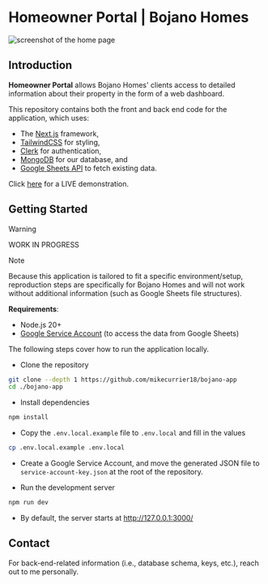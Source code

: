 # Homeowner Portal | Bojano Homes

![screenshot of the home page]()

## Introduction

**Homeowner Portal** allows Bojano Homes' clients access to detailed
information about their property in the form of a web dashboard.

This repository contains both the front and back end code for the application,
which uses:

- The [Next.js](https://nextjs.org) framework,
- [TailwindCSS](https://tailwindcss.com/docs/installation) for styling,
- [Clerk](https://clerk.com/) for authentication,
- [MongoDB](https://www.mongodb.com/) for our database, and
- [Google Sheets API](https://developers.google.com/sheets/api/guides/concepts)
  to fetch existing data.

Click [here](https://bojano-app.vercel.app/) for a LIVE demonstration.

## Getting Started

> [!WARNING]
> WORK IN PROGRESS

> [!NOTE]
> Because this application is tailored to fit a specific environment/setup,
> reproduction steps are specifically for Bojano Homes and will not work
> without additional information (such as Google Sheets file structures).

**Requirements**:

<!-- TODO: Add information about Clerk setup and MongoDB setup -->

- Node.js 20+
- [Google Service Account](https://console.cloud.google.com/projectselector2/iam-admin/serviceaccounts)
  (to access the data from Google Sheets)

The following steps cover how to run the application locally.

- Clone the repository

```bash
git clone --depth 1 https://github.com/mikecurrier18/bojano-app
cd ./bojano-app
```

- Install dependencies

```bash
npm install
```

- Copy the `.env.local.example` file to `.env.local` and fill in the values

```bash
cp .env.local.example .env.local
```

- Create a Google Service Account, and move the generated JSON file to
  `service-account-key.json` at the root of the repository.

- Run the development server

```bash
npm run dev
```

- By default, the server starts at http://127.0.0.1:3000/

## Contact

For back-end-related information (i.e., database schema, keys, etc.),
reach out to me personally.
